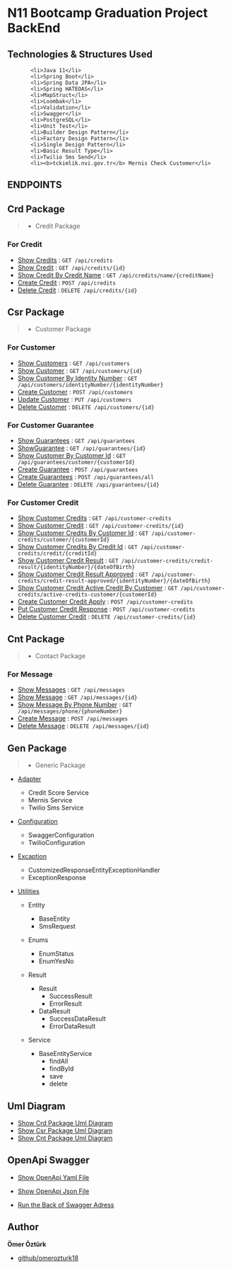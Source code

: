 # N11 Bootcamp Graduation Project BackEnd

## Technologies & Structures Used
<ul>

        <li>Java 11</li>
        <li>Spring Boot</li>
        <li>Spring Data JPA</li>
        <li>Spring HATEOAS</li>
        <li>MapStruct</li>
        <li>Loombak</li>
        <li>Validation</li>
		<li>Swagger</li>
		<li>PostgreSQL</li>
		<li>Unit Test</li>
        <li>Builder Design Pattern</li>
        <li>Factory Design Pattern</li>
		<li>Single Design Pattern</li>
        <li>Basic Result Type</li>
		<li>Twilio Sms Send</li>
		<li><b>tckimlik.nvi.gov.tr</b> Mernis Check Customer</li>
</ul>

## ENDPOINTS

## Crd Package

> - Credit Package
### For Credit

* [Show Credits](documents/api/credit/show-credits.md) : `GET /api/credits`
* [Show Credit](documents/api/credit/show-credit.md) : `GET /api/credits/{id}`
* [Show Credit By Credit Name](documents/api/credit/show-credit-creditName.md) : `GET /api/credits/name/{creditName}`
* [Create Credit](documents/api/credit/create-credit.md) : `POST /api/credits`
* [Delete Credit](documents/api/credit/delete-credit.md) : `DELETE /api/credits/{id}`

## Csr Package

> - Customer Package
### For Customer

* [Show Customers](documents/api/customer/show-customers.md) : `GET /api/customers`
* [Show Customer](documents/api/customer/show-customer.md) : `GET /api/customers/{id}`
* [Show Customer By Identity Number](documents/api/customer/show-customer-identityNumber.md) : `GET /api/customers/identityNumber/{identityNumber}`
* [Create Customer](documents/api/customer/create-customer.md) : `POST /api/customers`
* [Update Customer](documents/api/customer/update-customer.md) : `PUT /api/customers`
* [Delete Customer](documents/api/customer/delete-customer.md) : `DELETE /api/customers/{id}`

### For Customer Guarantee

* [Show Guarantees](documents/api/guarantee/show-guarantees.md) : `GET /api/guarantees`
* [ShowGuarantee](documents/api/guarantee/show-guarantee.md) : `GET /api/guarantees/{id}`
* [Show Customer By Customer Id](documents/api/guarantee/show-guarantee-customerId.md) : `GET /api/guarantees/customer/{customerId}`
* [Create Guarantee](documents/api/guarantee/create-guarantee.md) : `POST /api/guarantees`
* [Create Guarantees](documents/api/guarantee/create-guarantees.md) : `POST /api/guarantees/all`
* [Delete Guarantee](documents/api/guarantee/delete-guarantee.md) : `DELETE /api/guarantees/{id}`

### For Customer Credit

* [Show Customer Credits](documents/api/customerCredit/show-customerCredits.md) : `GET /api/customer-credits`
* [Show Customer Credit](documents/api/customerCredit/show-customerCredit.md) : `GET /api/customer-credits/{id}`
* [Show Customer Credits By Customer Id](documents/api/customerCredit/show-customerCredits-customerId.md) : `GET /api/customer-credits/customer/{customerId}`
* [Show Customer Credits By Credit Id](documents/api/customerCredit/show-customerCredits-creditId.md) : `GET /api/customer-credits/credit/{creditId}`
* [Show Customer Credit Result](documents/api/customerCredit/show-customerCredits-result.md) : `GET /api/customer-credits/credit-result/{identityNumber}/{dateOfBirth}`
* [Show Customer Credit Result Approved](documents/api/customerCredit/show-customerCredits-resultApproved.md) : `GET /api/customer-credits/credit-result-approved/{identityNumber}/{dateOfBirth}`
* [Show Customer Credit Active Credit By Customer](documents/api/customerCredit/show-customerCredits-activeCredits.md) : `GET /api/customer-credits/active-credits-customer/{customerId}`
* [Create Customer Credit Apply](documents/api/customerCredit/create-customerCredit.md) : `POST /api/customer-credits`
* [Put Customer Credit Response](documents/api/customerCredit/update-customerCredit.md) : `POST /api/customer-credits`
* [Delete Customer Credit](documents/api/customerCredit/delete-customerCredit.md) : `DELETE /api/customer-credits/{id}`

## Cnt Package

> - Contact Package
### For Message

* [Show Messages](documents/api/message/show-messages.md) : `GET /api/messages`
* [Show Message](documents/api/message/show-message.md) : `GET /api/messages/{id}`
* [Show Message By Phone Number](documents/api/message/show-messages-phoneNumber.md) : `GET /api/messages/phone/{phoneNumber}`
* [Create Message](documents/api/message/create-message.md) : `POST /api/messages`
* [Delete Message](documents/api/message/delete-message.md) : `DELETE /api/messages/{id}`

## Gen Package

> - Generic Package
- [Adapter](src/main/java/com/omerozturk/N11GraduationProject/gen/adapter) 
   - Credit Score Service
   - Mernis Service
   - Twilio Sms Service
   
- [Configuration](src/main/java/com/omerozturk/N11GraduationProject/gen/configuration)
   - SwaggerConfiguration 
   - TwilioConfiguration
   
   
- [Excaption](src/main/java/com/omerozturk/N11GraduationProject/gen/excaption)
   - CustomizedResponseEntityExceptionHandler
   - ExceptionResponse
   
- [Utilities](src/main/java/com/omerozturk/N11GraduationProject/gen/utilities)
   - Entity
        - BaseEntity
		- SmsRequest
		
   - Enums
        - EnumStatus
		- EnumYesNo
		
   - Result
        - Result
		   - SuccessResult		
		   - ErrorResult   
        - DataResult
		   - SuccessDataResult		
		   - ErrorDataResult

   - Service
        - BaseEntityService
		   - findAll		
		   - findById
		   - save		
		   - delete		   
		   

## Uml Diagram

* [Show Crd Package Uml Diagram](documents/UmlDiagram/crd/readme.md) 
* [Show Csr Package Uml Diagram](documents/UmlDiagram/csr/readme.md) 
* [Show Cnt Package Uml Diagram](documents/UmlDiagram/cnt/readme.md) 

## OpenApi Swagger

* [Show OpenApi Yaml File](documents/swagger/openapi.yaml) 
* [Show OpenApi Json File](documents/swagger/openapi.json) 

* [Run the Back of Swagger Adress](http://localhost:8080/swagger-ui/index.html?configUrl=/v3/api-docs/swagger-config#/)

## Author

**Ömer Öztürk**

* [github/omerozturk18](https://github.com/omerozturk18)
